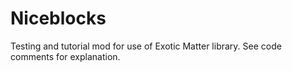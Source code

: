 # Niceblocks

Testing and tutorial mod for use of Exotic Matter library.  See code comments for explanation.

